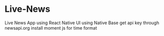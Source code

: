 # Live-News
Live News App using React Native 
UI using Native Base
get api key through newsapi.org
install moment js for time format
